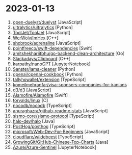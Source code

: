 # 2023-01-13

1. [open-duelyst/duelyst](https://github.com/open-duelyst/duelyst "Duelyst is a digital collectible card game and turn-based strategy hybrid, developed by Counterplay Games.") [JavaScript]
2. [ultralytics/ultralytics](https://github.com/ultralytics/ultralytics "YOLOv8 🚀 in PyTorch > ONNX > CoreML > TFLite") [Python]
3. [ToolJet/ToolJet](https://github.com/ToolJet/ToolJet "Extensible low-code framework for building business applications. Connect to databases, cloud storages, GraphQL, API endpoints, Airtable, etc and build apps using drag and drop application builder. Built using JavaScript/TypeScript. 🚀") [JavaScript]
4. [WerWolv/ImHex](https://github.com/WerWolv/ImHex "🔍 A Hex Editor for Reverse Engineers, Programmers and people who value their retinas when working at 3 AM.") [C++]
5. [shobrook/adrenaline](https://github.com/shobrook/adrenaline "An AI-powered debugger") [JavaScript]
6. [pointfreeco/swift-dependencies](https://github.com/pointfreeco/swift-dependencies "A dependency management library inspired by SwiftUI's environment.") [Swift]
7. [amitshekhariitbhu/go-backend-clean-architecture](https://github.com/amitshekhariitbhu/go-backend-clean-architecture "A Go (Golang) Backend Clean Architecture project with Gin, MongoDB, JWT Authentication Middleware, Test, and Docker.") [Go]
8. [Slackadays/Clipboard](https://github.com/Slackadays/Clipboard "📋 Cut, copy, and paste anything, anywhere, all from the terminal.") [C++]
9. [karpathy/nanoGPT](https://github.com/karpathy/nanoGPT "The simplest, fastest repository for training/finetuning medium-sized GPTs.") [JupyterNotebook]
10. [Sanster/lama-cleaner](https://github.com/Sanster/lama-cleaner "Image inpainting tool powered by SOTA AI Model. Remove any unwanted object, defect, people from your pictures or erase and replace(powered by stable diffusion) any thing on your pictures.") [Python]
11. [openai/openai-cookbook](https://github.com/openai/openai-cookbook "Examples and guides for using the OpenAI API") [Python]
12. [tallyhowallet/extension](https://github.com/tallyhowallet/extension "Tally Ho, the community owned and operated Web3 wallet.") [TypeScript]
13. [komeilmehranfar/visa-sponsers-companies-for-iranians](https://github.com/komeilmehranfar/visa-sponsers-companies-for-iranians "") 
14. [d3/d3](https://github.com/d3/d3 "Bring data to life with SVG, Canvas and HTML. 📊📈🎉") [JavaScript]
15. [Alamofire/Alamofire](https://github.com/Alamofire/Alamofire "Elegant HTTP Networking in Swift") [Swift]
16. [torvalds/linux](https://github.com/torvalds/linux "Linux kernel source tree") [C]
17. [nocodb/nocodb](https://github.com/nocodb/nocodb "🔥 🔥 🔥 Open Source Airtable Alternative") [TypeScript]
18. [anuraghazra/github-readme-stats](https://github.com/anuraghazra/github-readme-stats "⚡ Dynamically generated stats for your github readmes") [JavaScript]
19. [sismo-core/sismo-protocol](https://github.com/sismo-core/sismo-protocol "Contracts of the Sismo Attestation Protocol") [TypeScript]
20. [halo-dev/halo](https://github.com/halo-dev/halo "好用又强大的开源建站工具。") [Java]
21. [PostHog/posthog](https://github.com/PostHog/posthog "🦔 PostHog provides open-source product analytics, session recording, feature flagging and a/b testing that you can self-host.") [TypeScript]
22. [microsoft/Web-Dev-For-Beginners](https://github.com/microsoft/Web-Dev-For-Beginners "24 Lessons, 12 Weeks, Get Started as a Web Developer") [JavaScript]
23. [cloudflare/wildebeest](https://github.com/cloudflare/wildebeest "Wildebeest is an ActivityPub and Mastodon-compatible server") [TypeScript]
24. [GrowingGit/GitHub-Chinese-Top-Charts](https://github.com/GrowingGit/GitHub-Chinese-Top-Charts "🇨🇳 GitHub中文排行榜，各语言分设「软件 | 资料」榜单，精准定位中文好项目。各取所需，高效学习。") [Java]
25. [Azure/Azure-Sentinel](https://github.com/Azure/Azure-Sentinel "Cloud-native SIEM for intelligent security analytics for your entire enterprise.") [JupyterNotebook]
